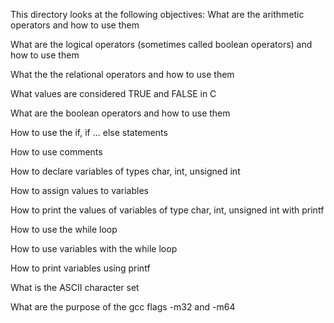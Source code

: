  This directory looks at the following  objectives: What are the arithmetic operators and how to use them

What are the logical operators (sometimes called boolean operators) and how to use them

What the the relational operators and how to use them

What values are considered TRUE and FALSE in C

What are the boolean operators and how to use them

How to use the if, if ... else statements

How to use comments

How to declare variables of types char, int, unsigned int

How to assign values to variables

How to print the values of variables of type char, int, unsigned int with printf

How to use the while loop

How to use variables with the while loop

How to print variables using printf

What is the ASCII character set

What are the purpose of the gcc flags -m32 and -m64 

